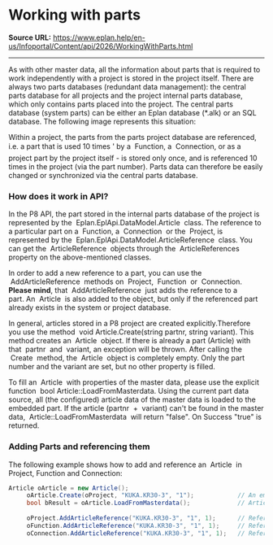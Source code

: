 # Working with parts

**Source URL:** https://www.eplan.help/en-us/Infoportal/Content/api/2026/WorkingWithParts.html

---

As with other master data, all the information about parts that is required to work independently with a project is stored in the project itself. There are always two parts databases (redundant data management): the central parts database for all projects and the project internal parts database, which only contains parts placed into the project. The central parts database (system parts) can be either an Eplan database (\*.alk) or an SQL database. The following image represents this situation:

Within a project, the parts from the parts project database are referenced, i.e. a part that is used 10 times ' by a  Function, a  Connection, or as a project part by the project itself - is stored only once, and is referenced 10 times in the project (via the part number). Parts data can therefore be easily changed or synchronized via the central parts database.

### How does it work in API?

In the P8 API, the part stored in the internal parts database of the project is represented by the  Eplan.EplApi.DataModel.Article  class. The reference to a particular part on a  Function, a  Connection  or the  Project, is represented by the  Eplan.EplApi.DataModel.ArticleReference  class. You can get the  ArticleReference  objects through the  ArticleReferences  property on the above-mentioned classes.

In order to add a new reference to a part, you can use the  AddArticleReference  methods on  Project,  Function  or  Connection. **Please mind**, that  AddArticleReference  just adds the reference to a part. An  Article  is also added to the object, but only if the referenced part already exists in the system or project database.

In general, articles stored in a P8 project are created explicitly.Therefore you use the method  void Article.Create(string partnr, string variant). This method creates an  Article  object. If there is already a part (Article) with that  partnr  and  variant, an exception will be thrown. After calling the  Create  method, the  Article  object is completely empty. Only the part number and the variant are set, but no other property is filled.

To fill an  Article  with properties of the master data, please use the explicit function  bool Article::LoadFromMasterdata. Using the current part data source, all (the configured) article data of the master data is loaded to the embedded part. If the article (partnr  +  variant) can't be found in the master data,  Article::LoadFromMasterdata  will return "false". On Success "true" is returned.

### Adding Parts and referencing them

The following example shows how to add and reference an  Article  in Project, Function and Connection:

```csharp
Article oArticle = new Article();
     oArticle.Create(oProject, "KUKA.KR30-3", "1");            // An empty Article is created in a Project
     bool bResult = oArticle.LoadFromMasterdata();             // Article is filled with data from system parts database
 
     oProject.AddArticleReference("KUKA.KR30-3", "1", 1);      // Reference to the Article is created on a Project
     oFunction.AddArticleReference("KUKA.KR30-3", "1", 1);     // Reference to the Article is created on a Function
     oConnection.AddArticleReference("KUKA.KR30-3", "1", 1);   // Reference to the Article is created on a Connection

```